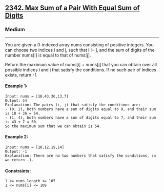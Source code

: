 [2342. Max Sum of a Pair With Equal Sum of Digits](https://leetcode.com/problems/max-sum-of-a-pair-with-equal-sum-of-digits/)
---------------------------------------------------------------------------------------------------------------------------------------------

### Medium
---------------------------------------------------------------------------------------------------------------------------------------------

You are given a 0-indexed array nums consisting of positive integers. You can choose two indices i and j, such that i != j, and the sum of digits of the number nums[i] is equal to that of nums[j].

Return the maximum value of nums[i] + nums[j] that you can obtain over all possible indices i and j that satisfy the conditions. If no such pair of indices exists, return -1.

#### Example 1:
```
Input: nums = [18,43,36,13,7]
Output: 54
Explanation: The pairs (i, j) that satisfy the conditions are:
- (0, 2), both numbers have a sum of digits equal to 9, and their sum is 18 + 36 = 54.
- (1, 4), both numbers have a sum of digits equal to 7, and their sum is 43 + 7 = 50.
So the maximum sum that we can obtain is 54.
```
#### Example 2:
```
Input: nums = [10,12,19,14]
Output: -1
Explanation: There are no two numbers that satisfy the conditions, so we return -1.
```
#### Constraints:
```
1 <= nums.length <= 105
1 <= nums[i] <= 109
```
